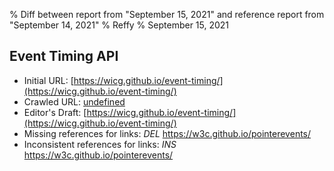 % Diff between report from "September 15, 2021" and reference report from "September 14, 2021"
% Reffy
% September 15, 2021

## Event Timing API

- Initial URL: [https://wicg.github.io/event-timing/](https://wicg.github.io/event-timing/)
- Crawled URL: [undefined](undefined)
- Editor's Draft: [https://wicg.github.io/event-timing/](https://wicg.github.io/event-timing/)
- Missing references for links: *DEL* https://w3c.github.io/pointerevents/
- Inconsistent references for links: *INS* https://w3c.github.io/pointerevents/


